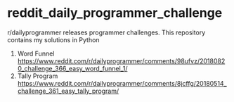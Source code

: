 # reddit_daily_programmer_challenge
r/dailyprogrammer releases programmer challenges. This repository contains my solutions in Python

1. Word Funnel https://www.reddit.com/r/dailyprogrammer/comments/98ufvz/20180820_challenge_366_easy_word_funnel_1/
2. Tally Program https://www.reddit.com/r/dailyprogrammer/comments/8jcffg/20180514_challenge_361_easy_tally_program/
